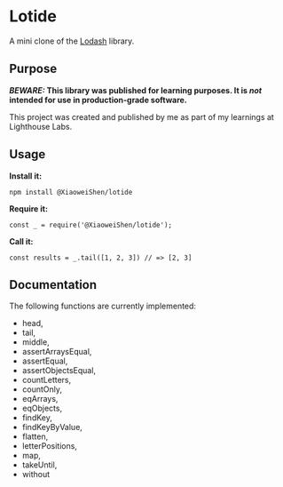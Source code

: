 # Lotide

A mini clone of the [Lodash](https://lodash.com) library.

## Purpose

**_BEWARE:_ This library was published for learning purposes. It is _not_ intended for use in production-grade software.**

This project was created and published by me as part of my learnings at Lighthouse Labs. 

## Usage

**Install it:**

`npm install @XiaoweiShen/lotide`

**Require it:**

`const _ = require('@XiaoweiShen/lotide');`

**Call it:**

`const results = _.tail([1, 2, 3]) // => [2, 3]`

## Documentation

The following functions are currently implemented:
*  head,
*  tail,
*  middle,
*  assertArraysEqual,
*  assertEqual,
*  assertObjectsEqual,
*  countLetters,
*  countOnly,
*  eqArrays,
*  eqObjects,
*  findKey,
*  findKeyByValue,
*  flatten,
*  letterPositions,
*  map,
*  takeUntil,
*  without
